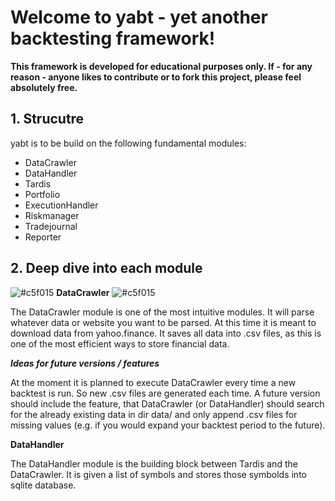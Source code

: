 # Welcome to **yabt** - yet another backtesting framework!

**This framework is developed for educational purposes only. If - for any reason - anyone likes to contribute or to fork this project, please feel absolutely free.**

## 1. Strucutre
yabt is to be build on the following fundamental modules:
* DataCrawler
* DataHandler
* Tardis
* Portfolio
* ExecutionHandler
* Riskmanager
* Tradejournal
* Reporter

## 2. Deep dive into each module
![#c5f015](https://via.placeholder.com/15/c5f015/000000?text=+) **DataCrawler**  ![#c5f015](https://via.placeholder.com/15/c5f015/000000?text=+)       

The DataCrawler module is one of the most intuitive modules. It will parse whatever data or website you want to be parsed. At this time it is meant to download data from yahoo.finance.
It saves all data into .csv files, as this is one of the most efficient ways to store financial data.

***Ideas for future versions / features***

At the moment it is planned to execute DataCrawler every time a new backtest is run. So new .csv files are generated each time. A future version should include the feature, that DataCrawler (or DataHandler) should search for the already existing data in dir data/ and only append .csv files for missing values (e.g. if you would expand your backtest period to the future).



**DataHandler**

The DataHandler module is the building block between Tardis and the DataCrawler. It is given a list of symbols and stores those symbolds into sqlite database.
